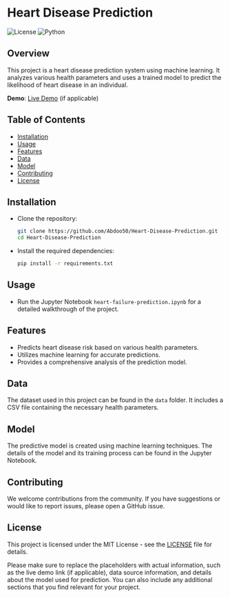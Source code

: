 # Heart Disease Prediction

![License](https://img.shields.io/badge/license-MIT-brightgreen)
![Python](https://img.shields.io/badge/python-3.7%2B-blue)

## Overview

This project is a heart disease prediction system using machine learning. It analyzes various health parameters and uses a trained model to predict the likelihood of heart disease in an individual.

**Demo**: [Live Demo](#) (if applicable)

## Table of Contents

- [Installation](#installation)
- [Usage](#usage)
- [Features](#features)
- [Data](#data)
- [Model](#model)
- [Contributing](#contributing)
- [License](#license)

## Installation

- Clone the repository:

  ```bash
  git clone https://github.com/Abdoo50/Heart-Disease-Prediction.git
  cd Heart-Disease-Prediction
  ```

- Install the required dependencies:

  ```bash
  pip install -r requirements.txt
  ```

## Usage

- Run the Jupyter Notebook `heart-failure-prediction.ipynb` for a detailed walkthrough of the project.

## Features

- Predicts heart disease risk based on various health parameters.
- Utilizes machine learning for accurate predictions.
- Provides a comprehensive analysis of the prediction model.

## Data

The dataset used in this project can be found in the `data` folder. It includes a CSV file containing the necessary health parameters.

## Model

The predictive model is created using machine learning techniques. The details of the model and its training process can be found in the Jupyter Notebook.

## Contributing

We welcome contributions from the community. If you have suggestions or would like to report issues, please open a GitHub issue.

## License

This project is licensed under the MIT License - see the [LICENSE](LICENSE) file for details.


Please make sure to replace the placeholders with actual information, such as the live demo link (if applicable), data source information, and details about the model used for prediction. You can also include any additional sections that you find relevant for your project.
